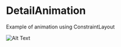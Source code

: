 # DetailAnimation
Example of animation using ConstraintLayout

![Alt Text](https://github.com/jarroyoesp/DetailAnimation/blob/master/docs/animation_details.gif)

